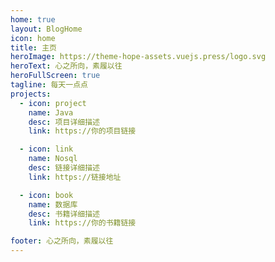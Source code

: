 ```yaml
---
home: true
layout: BlogHome
icon: home
title: 主页
heroImage: https://theme-hope-assets.vuejs.press/logo.svg
heroText: 心之所向，素履以往
heroFullScreen: true
tagline: 每天一点点
projects:
  - icon: project
    name: Java
    desc: 项目详细描述
    link: https://你的项目链接

  - icon: link
    name: Nosql
    desc: 链接详细描述
    link: https://链接地址

  - icon: book
    name: 数据库
    desc: 书籍详细描述
    link: https://你的书籍链接

footer: 心之所向，素履以往
---
```

